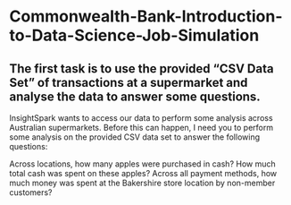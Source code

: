 # Commonwealth-Bank-Introduction-to-Data-Science-Job-Simulation
## The first task is to use the provided “CSV Data Set”  of transactions at a supermarket and analyse the data to answer some questions.
InsightSpark wants to access our data to perform some analysis across Australian supermarkets. Before this can happen, I need you to perform some analysis on the provided CSV data set to answer the following questions:

Across locations, how many apples were purchased in cash?
How much total cash was spent on these apples?
Across all payment methods, how much money was spent at the Bakershire store location by non-member customers?
